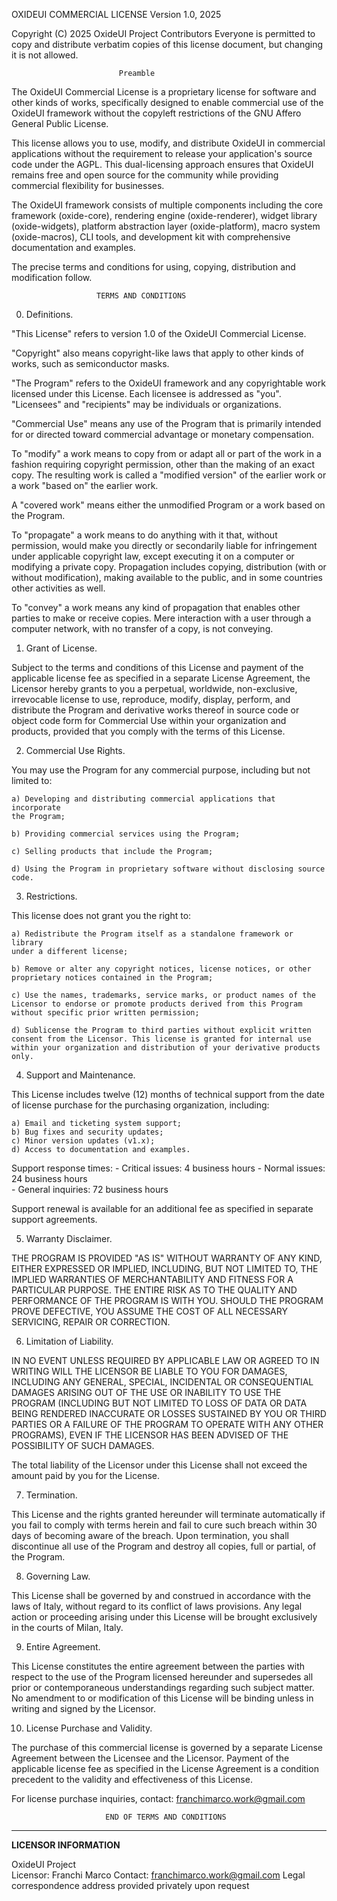OXIDEUI COMMERCIAL LICENSE
                       Version 1.0, 2025

 Copyright (C) 2025 OxideUI Project Contributors
 Everyone is permitted to copy and distribute verbatim copies
 of this license document, but changing it is not allowed.

                            Preamble

  The OxideUI Commercial License is a proprietary license for
software and other kinds of works, specifically designed to enable
commercial use of the OxideUI framework without the copyleft
restrictions of the GNU Affero General Public License.

  This license allows you to use, modify, and distribute OxideUI
in commercial applications without the requirement to release your
application's source code under the AGPL. This dual-licensing
approach ensures that OxideUI remains free and open source for
the community while providing commercial flexibility for businesses.

  The OxideUI framework consists of multiple components including
the core framework (oxide-core), rendering engine (oxide-renderer),
widget library (oxide-widgets), platform abstraction layer
(oxide-platform), macro system (oxide-macros), CLI tools, and
development kit with comprehensive documentation and examples.

  The precise terms and conditions for using, copying, distribution
and modification follow.

                       TERMS AND CONDITIONS

  0. Definitions.

  "This License" refers to version 1.0 of the OxideUI Commercial License.

  "Copyright" also means copyright-like laws that apply to other kinds of
works, such as semiconductor masks.

  "The Program" refers to the OxideUI framework and any copyrightable work
licensed under this License. Each licensee is addressed as "you".
"Licensees" and "recipients" may be individuals or organizations.

  "Commercial Use" means any use of the Program that is primarily intended
for or directed toward commercial advantage or monetary compensation.

  To "modify" a work means to copy from or adapt all or part of the work
in a fashion requiring copyright permission, other than the making of an
exact copy. The resulting work is called a "modified version" of the
earlier work or a work "based on" the earlier work.

  A "covered work" means either the unmodified Program or a work based
on the Program.

  To "propagate" a work means to do anything with it that, without
permission, would make you directly or secondarily liable for
infringement under applicable copyright law, except executing it on a
computer or modifying a private copy. Propagation includes copying,
distribution (with or without modification), making available to the
public, and in some countries other activities as well.

  To "convey" a work means any kind of propagation that enables other
parties to make or receive copies. Mere interaction with a user through
a computer network, with no transfer of a copy, is not conveying.

  1. Grant of License.

  Subject to the terms and conditions of this License and payment of the
applicable license fee as specified in a separate License Agreement, the
Licensor hereby grants to you a perpetual, worldwide, non-exclusive,
irrevocable license to use, reproduce, modify, display, perform, and
distribute the Program and derivative works thereof in source code or object
code form for Commercial Use within your organization and products, provided
that you comply with the terms of this License.

  2. Commercial Use Rights.

  You may use the Program for any commercial purpose, including but not
limited to:
  
    a) Developing and distributing commercial applications that incorporate
    the Program;
    
    b) Providing commercial services using the Program;
    
    c) Selling products that include the Program;
    
    d) Using the Program in proprietary software without disclosing source code.

  3. Restrictions.

  This license does not grant you the right to:
  
    a) Redistribute the Program itself as a standalone framework or library
    under a different license;
    
    b) Remove or alter any copyright notices, license notices, or other
    proprietary notices contained in the Program;
    
    c) Use the names, trademarks, service marks, or product names of the
    Licensor to endorse or promote products derived from this Program
    without specific prior written permission;
    
    d) Sublicense the Program to third parties without explicit written
    consent from the Licensor. This license is granted for internal use
    within your organization and distribution of your derivative products only.

  4. Support and Maintenance.

  This License includes twelve (12) months of technical support from the
date of license purchase for the purchasing organization, including:
  
    a) Email and ticketing system support;
    b) Bug fixes and security updates;
    c) Minor version updates (v1.x);
    d) Access to documentation and examples.

  Support response times:
    - Critical issues: 4 business hours
    - Normal issues: 24 business hours  
    - General inquiries: 72 business hours

  Support renewal is available for an additional fee as specified in
separate support agreements.

  5. Warranty Disclaimer.

  THE PROGRAM IS PROVIDED "AS IS" WITHOUT WARRANTY OF ANY KIND, EITHER
EXPRESSED OR IMPLIED, INCLUDING, BUT NOT LIMITED TO, THE IMPLIED WARRANTIES
OF MERCHANTABILITY AND FITNESS FOR A PARTICULAR PURPOSE. THE ENTIRE RISK AS
TO THE QUALITY AND PERFORMANCE OF THE PROGRAM IS WITH YOU. SHOULD THE
PROGRAM PROVE DEFECTIVE, YOU ASSUME THE COST OF ALL NECESSARY SERVICING,
REPAIR OR CORRECTION.

  6. Limitation of Liability.

  IN NO EVENT UNLESS REQUIRED BY APPLICABLE LAW OR AGREED TO IN WRITING
WILL THE LICENSOR BE LIABLE TO YOU FOR DAMAGES, INCLUDING ANY GENERAL,
SPECIAL, INCIDENTAL OR CONSEQUENTIAL DAMAGES ARISING OUT OF THE USE OR
INABILITY TO USE THE PROGRAM (INCLUDING BUT NOT LIMITED TO LOSS OF DATA
OR DATA BEING RENDERED INACCURATE OR LOSSES SUSTAINED BY YOU OR THIRD
PARTIES OR A FAILURE OF THE PROGRAM TO OPERATE WITH ANY OTHER PROGRAMS),
EVEN IF THE LICENSOR HAS BEEN ADVISED OF THE POSSIBILITY OF SUCH DAMAGES.

  The total liability of the Licensor under this License shall not exceed
the amount paid by you for the License.

  7. Termination.

  This License and the rights granted hereunder will terminate automatically
if you fail to comply with terms herein and fail to cure such breach within
30 days of becoming aware of the breach. Upon termination, you shall
discontinue all use of the Program and destroy all copies, full or partial,
of the Program.

  8. Governing Law.

  This License shall be governed by and construed in accordance with the
laws of Italy, without regard to its conflict of laws provisions. Any
legal action or proceeding arising under this License will be brought
exclusively in the courts of Milan, Italy.

  9. Entire Agreement.

  This License constitutes the entire agreement between the parties with
respect to the use of the Program licensed hereunder and supersedes all
prior or contemporaneous understandings regarding such subject matter.
No amendment to or modification of this License will be binding unless
in writing and signed by the Licensor.

  10. License Purchase and Validity.

  The purchase of this commercial license is governed by a separate License
Agreement between the Licensee and the Licensor. Payment of the applicable
license fee as specified in the License Agreement is a condition precedent
to the validity and effectiveness of this License.

  For license purchase inquiries, contact: franchimarco.work@gmail.com

                         END OF TERMS AND CONDITIONS

---

**LICENSOR INFORMATION**

OxideUI Project  
Licensor: Franchi Marco 
Contact: franchimarco.work@gmail.com
Legal correspondence address provided privately upon request


